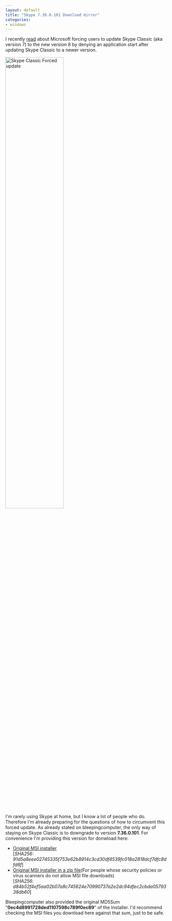 ```yaml
---
layout: default
title: "Skype 7.36.0.101 Download mirror"
categories:
- windows
---
```


I recently [read][bleepingcomputer_skype] about Microsoft forcing users to update Skype Classic (aka version 7) to the new version 8 by denying an application start after updating Skype Classic to a newer version.

<a href="{{site.url}}/assets/images/2019/2019-02-04-skype-classic-forced-update.png"><img src="{{site.url}}/assets/images/2019/2019-02-04-skype-classic-forced-update.png" alt="Skype Classic Forced update" style="height: 60%; width: 60%;"></a>

I'm rarely using Skype at home, but I know a lot of people who do. Therefore I'm already preparing for the questions of how to circumvent this forced update. As already stated on bleepingcomputer, the only way of staying on Skype Classic is to downgrade to version **7.36.0.101**. For convenience I'm providing this version for donwload here:

* [Original MSI installer](/assets/files/Skype_v7.36.0.101.msi)  
  [*SHA256: 91d5a8eee02745335f753e62b8914c3cd30df4539fc018a2818dcf7dfc8dfd6f*]
* [Original MSI installer in a zip file](/assets/files/Skype_v7.36.0.101.msi.zip)(For people whose security policies or virus scanners do not allow MSI file downloads)  
  [*SHA256: d84b52f4ef5aa02b07a8c745624e70990737a2e2dc94dfec2cbda0579338db60*]

Bleepingcomputer also provided the original MD5Sum "**0ec4d8991728ded1107598c789f0ec89**" of the Installer. I'd recommend checking the MSI files you download here against that sum, just to be safe.

[bleepingcomputer_skype]: https://www.bleepingcomputer.com/news/microsoft/microsoft-forcing-skype-classic-users-to-upgrade-to-version-8/
